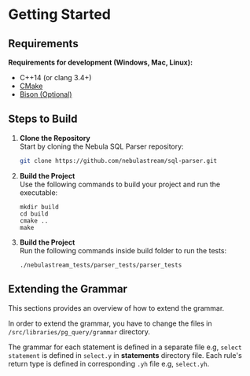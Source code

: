 Getting Started
=================

## Requirements

**Requirements for development (Windows, Mac, Linux):**
* C++14 (or clang 3.4+)
* [CMake](https://cmake.org/download/) 
* [Bison (Optional)](https://www.gnu.org/software/bison/)

## Steps to Build
1. **Clone the Repository**  
   Start by cloning the Nebula SQL Parser repository:

   ```sh
   git clone https://github.com/nebulastream/sql-parser.git
   ```
2. **Build the Project**  
   Use the following commands to build your project and run the executable:

   ```shell
   mkdir build
   cd build
   cmake ..
   make
   ```
3. **Build the Project**  
   Run the following commands inside build folder to run the tests:
    ```shell
    ./nebulastream_tests/parser_tests/parser_tests
    ```
## Extending the Grammar
This sections provides an overview of how to extend the grammar.

In order to extend the grammar, you have to change the files in `/src/libraries/pg_query/grammar` directory.

The grammar for each statement is defined in a separate file e.g, `select statement` is defined in `select.y` in **statements** directory file. Each rule's return type is defined in corresponding `.yh` file e.g, `select.yh`.

